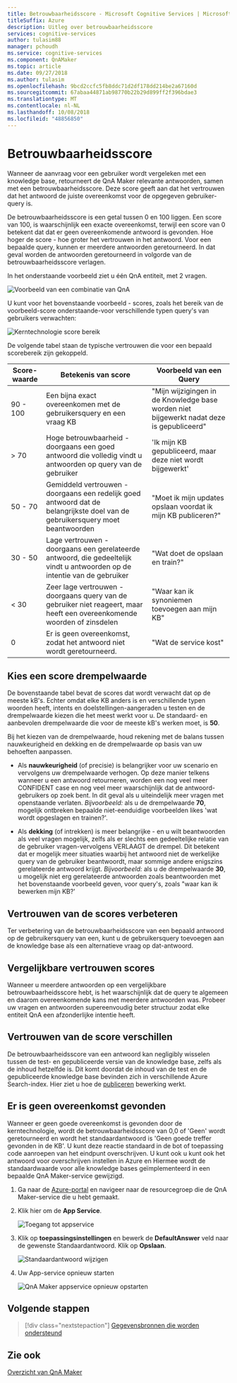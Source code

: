 ```yaml
---
title: Betrouwbaarheidsscore - Microsoft Cognitive Services | Microsoft Docs
titleSuffix: Azure
description: Uitleg over betrouwbaarheidsscore
services: cognitive-services
author: tulasim88
manager: pchoudh
ms.service: cognitive-services
ms.component: QnAMaker
ms.topic: article
ms.date: 09/27/2018
ms.author: tulasim
ms.openlocfilehash: 9bcd2ccfc5fb8ddc71d2df178dd214be2a67160d
ms.sourcegitcommit: 67abaa44871ab98770b22b29d899ff2f396bdae3
ms.translationtype: MT
ms.contentlocale: nl-NL
ms.lasthandoff: 10/08/2018
ms.locfileid: "48856850"
---
```

# <a name="confidence-score"></a>Betrouwbaarheidsscore
Wanneer de aanvraag voor een gebruiker wordt vergeleken met een knowledge base, retourneert de QnA Maker relevante antwoorden, samen met een betrouwbaarheidsscore. Deze score geeft aan dat het vertrouwen dat het antwoord de juiste overeenkomst voor de opgegeven gebruiker-query is. 

De betrouwbaarheidsscore is een getal tussen 0 en 100 liggen. Een score van 100, is waarschijnlijk een exacte overeenkomst, terwijl een score van 0 betekent dat dat er geen overeenkomende antwoord is gevonden. Hoe hoger de score - hoe groter het vertrouwen in het antwoord. Voor een bepaalde query, kunnen er meerdere antwoorden geretourneerd. In dat geval worden de antwoorden geretourneerd in volgorde van de betrouwbaarheidsscore verlagen.

In het onderstaande voorbeeld ziet u één QnA entiteit, met 2 vragen. 


![Voorbeeld van een combinatie van QnA](../media/qnamaker-concepts-confidencescore/ranker-example-qna.png)

U kunt voor het bovenstaande voorbeeld - scores, zoals het bereik van de voorbeeld-score onderstaande-voor verschillende typen query's van gebruikers verwachten:


![Kerntechnologie score bereik](../media/qnamaker-concepts-confidencescore/ranker-score-range.png)


De volgende tabel staan de typische vertrouwen die voor een bepaald scorebereik zijn gekoppeld.

|Score-waarde|Betekenis van score|Voorbeeld van een Query|
|--|--|--|
|90 - 100|Een bijna exact overeenkomen met de gebruikersquery en een vraag KB|"Mijn wijzigingen in de Knowledge base worden niet bijgewerkt nadat deze is gepubliceerd"|
|> 70|Hoge betrouwbaarheid - doorgaans een goed antwoord die volledig vindt u antwoorden op query van de gebruiker|'Ik mijn KB gepubliceerd, maar deze niet wordt bijgewerkt'|
|50 - 70|Gemiddeld vertrouwen - doorgaans een redelijk goed antwoord dat de belangrijkste doel van de gebruikersquery moet beantwoorden|"Moet ik mijn updates opslaan voordat ik mijn KB publiceren?"|
|30 - 50|Lage vertrouwen - doorgaans een gerelateerde antwoord, die gedeeltelijk vindt u antwoorden op de intentie van de gebruiker|"Wat doet de opslaan en train?"|
|< 30|Zeer lage vertrouwen - doorgaans query van de gebruiker niet reageert, maar heeft een overeenkomende woorden of zinsdelen |"Waar kan ik synoniemen toevoegen aan mijn KB"|
|0|Er is geen overeenkomst, zodat het antwoord niet wordt geretourneerd.|"Wat de service kost"|

## <a name="choose-a-score-threshold"></a>Kies een score drempelwaarde
De bovenstaande tabel bevat de scores dat wordt verwacht dat op de meeste kB's. Echter omdat elke KB anders is en verschillende typen woorden heeft, intents en doelstellingen-aangeraden u testen en de drempelwaarde kiezen die het meest werkt voor u. De standaard- en aanbevolen drempelwaarde die voor de meeste kB's werken moet, is **50**.

Bij het kiezen van de drempelwaarde, houd rekening met de balans tussen nauwkeurigheid en dekking en de drempelwaarde op basis van uw behoeften aanpassen.

- Als **nauwkeurigheid** (of precisie) is belangrijker voor uw scenario en vervolgens uw drempelwaarde verhogen. Op deze manier telkens wanneer u een antwoord retourneren, worden een nog veel meer CONFIDENT case en nog veel meer waarschijnlijk dat de antwoord-gebruikers op zoek bent. In dit geval als u uiteindelijk meer vragen met openstaande verlaten. *Bijvoorbeeld:* als u de drempelwaarde **70**, mogelijk ontbreken bepaalde niet-eenduidige voorbeelden likes 'wat wordt opgeslagen en trainen?'.

- Als **dekking** (of intrekken) is meer belangrijke - en u wilt beantwoorden als veel vragen mogelijk, zelfs als er slechts een gedeeltelijke relatie van de gebruiker vragen-vervolgens VERLAAGT de drempel. Dit betekent dat er mogelijk meer situaties waarbij het antwoord niet de werkelijke query van de gebruiker beantwoordt, maar sommige andere enigszins gerelateerde antwoord krijgt. *Bijvoorbeeld:* als u de drempelwaarde **30**, u mogelijk niet erg gerelateerde antwoorden zoals beantwoorden met het bovenstaande voorbeeld geven, voor query's, zoals "waar kan ik bewerken mijn KB?'


## <a name="improve-confidence-scores"></a>Vertrouwen van de scores verbeteren
Ter verbetering van de betrouwbaarheidsscore van een bepaald antwoord op de gebruikersquery van een, kunt u de gebruikersquery toevoegen aan de knowledge base als een alternatieve vraag op dat-antwoord.


## <a name="similar-confidence-scores"></a>Vergelijkbare vertrouwen scores
Wanneer u meerdere antwoorden op een vergelijkbare betrouwbaarheidsscore hebt, is het waarschijnlijk dat de query te algemeen en daarom overeenkomende kans met meerdere antwoorden was. Probeer uw vragen en antwoorden supereenvoudig beter structuur zodat elke entiteit QnA een afzonderlijke intentie heeft.


## <a name="confidence-score-differences"></a>Vertrouwen van de score verschillen
De betrouwbaarheidsscore van een antwoord kan negligibly wisselen tussen de test- en gepubliceerde versie van de knowledge base, zelfs als de inhoud hetzelfde is. Dit komt doordat de inhoud van de test en de gepubliceerde knowledge base bevinden zich in verschillende Azure Search-index.
Hier ziet u hoe de [publiceren](../How-To/publish-knowledge-base.md) bewerking werkt.


## <a name="no-match-found"></a>Er is geen overeenkomst gevonden
Wanneer er geen goede overeenkomst is gevonden door de kerntechnologie, wordt de betrouwbaarheidsscore van 0,0 of 'Geen' wordt geretourneerd en wordt het standaardantwoord is 'Geen goede treffer gevonden in de KB'. U kunt deze reactie standaard in de bot of toepassing code aanroepen van het eindpunt overschrijven. U kunt ook u kunt ook het antwoord voor overschrijven instellen in Azure en Hiermee wordt de standaardwaarde voor alle knowledge bases geïmplementeerd in een bepaalde QnA Maker-service gewijzigd.

1. Ga naar de [Azure-portal](https://portal.azure.com) en navigeer naar de resourcegroep die de QnA Maker-service die u hebt gemaakt.

2. Klik hier om de **App Service**.

    ![Toegang tot appservice](../media/qnamaker-concepts-confidencescore/set-default-response.png)

3. Klik op **toepassingsinstellingen** en bewerk de **DefaultAnswer** veld naar de gewenste Standaardantwoord. Klik op **Opslaan**.

    ![Standaardantwoord wijzigen](../media/qnamaker-concepts-confidencescore/change-response.png)

4. Uw App-service opnieuw starten

    ![QnA Maker appservice opnieuw opstarten](../media/qnamaker-faq/qnamaker-appservice-restart.png)


## <a name="next-steps"></a>Volgende stappen
> [!div class="nextstepaction"]
> [Gegevensbronnen die worden ondersteund](./data-sources-supported.md)
## <a name="see-also"></a>Zie ook 
[Overzicht van QnA Maker](../Overview/overview.md)
